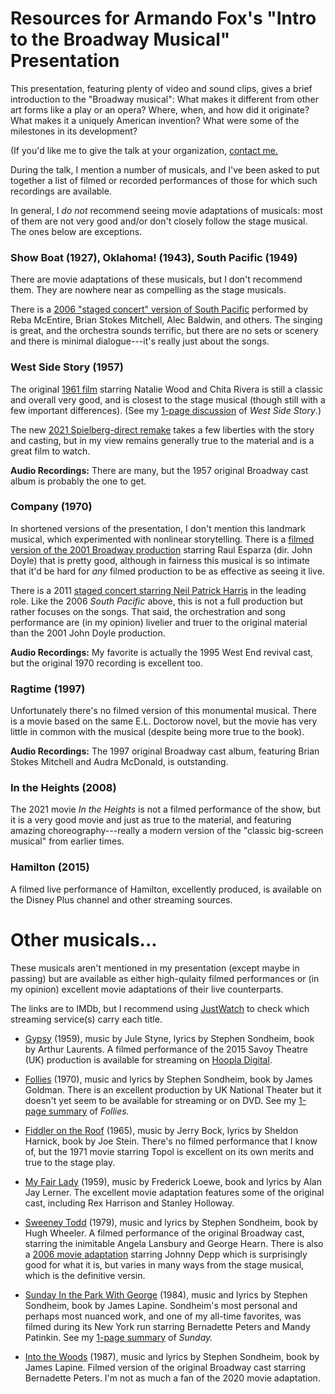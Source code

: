 # Resources for Armando Fox's "Intro to the Broadway Musical" Presentation

This presentation, featuring plenty of video and sound clips, gives a
brief introduction to the "Broadway musical":  What makes it different
from other art forms like a play or an opera?  Where, when, and how
did it originate?  What makes it a uniquely American invention?  What
were some of the milestones in its development?

(If you'd like me to give the talk at your organization, [contact
me.](mailto:theater@armandofox.com)

During the talk, I mention a number of musicals, and I've been asked
to put together a list of filmed or recorded performances of those for
which such recordings are available.

In general, I <i>do not</i> recommend seeing movie adaptations of
musicals: most of them are not very good and/or don't closely follow
the stage musical.  The ones below are exceptions.

### Show Boat (1927), Oklahoma! (1943), South Pacific (1949)

There are movie adaptations of these musicals, but I don't recommend
them.  They are nowhere near as compelling as the stage musicals.

There is a [2006 "staged concert" version of South
Pacific](https://www.imdb.com/title/tt0798459/) performed by 
Reba McEntire, Brian Stokes Mitchell, Alec Baldwin, and others. The
singing is great, and the orchestra sounds terrific, but there are no
sets or scenery and there is minimal dialogue---it's really just about
the songs.

### West Side Story (1957)

The original [1961 film](https://www.imdb.com/title/tt0055614)
starring Natalie Wood and Chita Rivera is still a classic and
overall very good, and is closest to the stage musical (though still
with a few important differences).  (See my [1-page
discussion](/1p-wss) of _West Side Story_.)

The new [2021 Spielberg-direct remake](https://www.imdb.com/title/tt3581652) takes a few liberties with the story and
casting, but in my view remains generally true to the material and is
a great film to watch.

**Audio Recordings:** There are many, but the 1957 original Broadway cast
album is probably the one to get.

### Company (1970)

In shortened versions of the presentation, I don't mention this
landmark musical, which experimented with nonlinear storytelling.
There is a [filmed version of the 2001 Broadway production](https://www.imdb.com/title/tt1160997/) starring
Raul Esparza (dir. John Doyle) that is pretty good, although in
fairness this musical is so intimate that it'd be hard for _any_
filmed production to be as effective as seeing it live.

There is a 2011 [staged concert starring Neil Patrick
Harris](https://www.imdb.com/title/tt1942831) in the leading role.
Like the 2006 _South Pacific_ above, this is not a full production but
rather focuses on the songs.  That said, the orchestration and song
performance are (in my opinion) livelier and truer to the original
material than the 2001 John Doyle production.

**Audio Recordings:** My favorite is actually the 1995 West End revival
cast, but the original 1970 recording is excellent too.

### Ragtime (1997)

Unfortunately there's no filmed version of this monumental musical.
There is a movie based on the same E.L. Doctorow novel, but the movie
has very little in common with the musical (despite being more true to
the book).

**Audio Recordings:** The 1997 original Broadway cast album, featuring Brian
Stokes Mitchell and Audra McDonald, is outstanding.

### In the Heights (2008)

The 2021 movie _In the Heights_ is not a filmed performance of the
show, but it is a very good movie and just as true to the material,
and featuring amazing choreography---really a modern version of the
"classic big-screen musical" from earlier times.

### Hamilton (2015)

A filmed live performance of Hamilton, excellently produced, is
available on the Disney Plus channel and other streaming sources.

# Other musicals...

These musicals aren't mentioned in my presentation (except maybe in
passing) but are available as either high-qulaity filmed performances
or (in my opinion) excellent movie adaptations of their live
counterparts.

The links are to IMDb, but I recommend using
[JustWatch](https://justwatch.com) to check which streaming service(s)
carry each title.

* [Gypsy](https://www.imdb.com/title/tt5375206) (1959), music by Jule
Styne, lyrics by Stephen Sondheim, book by Arthur Laurents.  A filmed
performance of the 2015
Savoy Theatre (UK) production is available for streaming on [Hoopla Digital](https://www.hoopladigital.com/title/11708342).

* [Follies](https://www.imdb.com/title/tt7122350) (1970), music and lyrics by Stephen Sondheim, book by
James Goldman.  There is an excellent production by UK National
Theater but it doesn't yet seem to be available for streaming or on
DVD.
See my [1-page summary](/1p-follies) of _Follies._

* [Fiddler on the Roof](https://www.imdb.com/title/tt0067093) (1965),
music by Jerry Bock, lyrics by Sheldon Harnick, book by Joe Stein.
There's no filmed performance that I know of, but the 1971 movie
starring Topol is excellent on its own merits and true to the stage play.

* [My Fair Lady](https://www.imdb.com/title/tt0058385) (1959), music
by Frederick Loewe, book and lyrics by Alan Jay Lerner.  The excellent
movie adaptation features some of the original cast, including Rex
Harrison and Stanley Holloway.

* [Sweeney Todd](https://www.imdb.com/title/tt0084747) (1979), music and lyrics by Stephen Sondheim, book
by Hugh Wheeler.  A filmed performance of the original Broadway cast,
starring the inimitable Angela Lansbury and George Hearn.  There is
also a [2006 movie adaptation](https://www.imdb.com/title/tt0408236) starring Johnny Depp which is
surprisingly good for what it is, but varies in many ways from the
stage musical, which is the definitive versin.

* [Sunday In the Park With George](https://www.imdb.com/title/tt0092028) (1984), music and lyrics by
Stephen Sondheim, book by James Lapine.  Sondheim's most personal and
perhaps most nuanced work, and one of my all-time favorites, was
filmed during its  New York run starring Bernadette 
Peters and Mandy Patinkin.  See my [1-page summary](/1p-sunday) of _Sunday._

* [Into the Woods]() (1987), music and lyrics by Stephen Sondheim,
book by James Lapine.  Filmed version of the original Broadway cast
starring Bernadette Peters.  I'm not as much a fan
of the 2020 movie adaptation.
